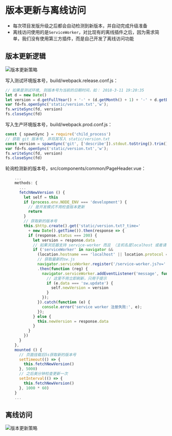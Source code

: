 # 版本更新与离线访问

+ 每次项目发版升级之后都会自动检测到新版本，并自动完成升级准备
+ 离线访问使用的是`ServiceWorker`，对比现有的离线插件之后，因为需求简单，我们没有使用第三方插件，而是自己开发了离线访问功能

## 版本更新逻辑
<img :src="$withBase('/images/version.svg ')" alt="版本更新策略">

写入测试环境版本号，build/webpack.release.conf.js：
```js
// 如果是测试环境, 则版本号为当前的日期时间，如： 2018-3-11 19:20:35
let d = new Date()
let version = d.getFullYear() + '-' + (d.getMonth() + 1) + '-' + d.getDate() + '_' + d.getHours() + ':' + d.getMinutes() + ':' + d.getSeconds()
var fd=fs.openSync('static/version.txt','w');
fs.writeSync(fd, version)
fs.closeSync(fd)
```
写入生产环境版本号，build/webpack.prod.conf.js：
```js
const { spawnSync } = require('child_process')
// 获取 git 版本号, 并将其写入 static/version.txt
const version = spawnSync('git', ['describe']).stdout.toString().trim()
var fd=fs.openSync('static/version.txt','w');
fs.writeSync(fd, version)
fs.closeSync(fd)
```
轮询检测新的版本号，src/components/common/PageHeader.vue：
```js
    ...
    methods: {
      ...
      fetchNewVersion () {
        let self = this
        if (process.env.NODE_ENV === 'development') {
          // 是开发模式不用检查版本更新
          return
        }
        // 获取新的版本号
        this.$http.create().get('static/version.txt?_time=' 
          + new Date().getTime()).then(response => {
          if (response.status === 200) {
            let version = response.data
            // 如果浏览器支持 service-worker 而且 （主机名是localhost 或者请求协议是https）
            if ('serviceWorker' in navigator && 
              (location.hostname === 'localhost' || location.protocol === 'https:')) {
              // 获取最新的sw.js
              navigator.serviceWorker.register('/service-worker.js?v=' + version)
              .then(function (reg) {
                navigator.serviceWorker.addEventListener('message', function (e) {
                  // 这里不用立即刷新，只用于提示
                  if (e.data === 'sw.update') {
                    self.newVersion = version
                  }
                });
              }).catch(function (e) {
                console.error('service worker 注册失败:', e);
              });
            } else {
              this.newVersion = response.data
            }
          }
        })
      }
    },
    mounted () {
      // 页面挂载后5s获取新的版本号
      setTimeout(() => {
        this.fetchNewVersion()
      }, 5000)
      // 之后美分钟检查更新一次
      setInterval(() => {
        this.fetchNewVersion()
      }, 1000 * 60)
    }
    ...

```

## 离线访问
<img :src="$withBase('/images/version&offline.svg')" alt="版本更新策略">
